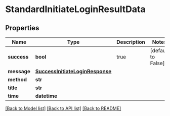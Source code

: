 # StandardInitiateLoginResultData

## Properties
Name | Type | Description | Notes
------------ | ------------- | ------------- | -------------
**success** | **bool** | true | [default to False]
**message** | [**SuccessInitiateLoginResponse**](SuccessInitiateLoginResponse.md) |  | 
**method** | **str** |  | 
**title** | **str** |  | 
**time** | **datetime** |  | 

[[Back to Model list]](../README.md#documentation-for-models) [[Back to API list]](../README.md#documentation-for-api-endpoints) [[Back to README]](../README.md)


